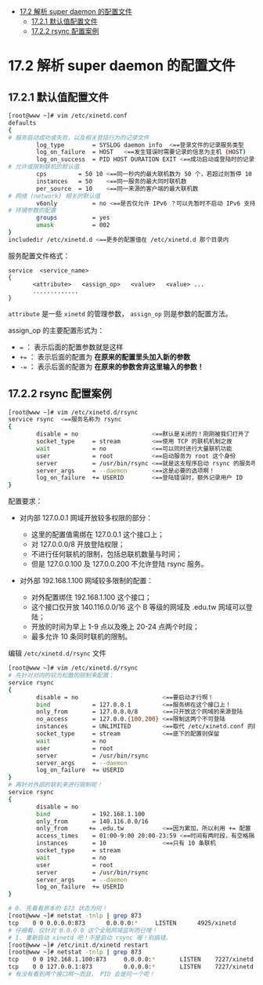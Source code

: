 <!-- TOC -->

- [17.2 解析 super daemon 的配置文件](#172-解析-super-daemon-的配置文件)
    - [17.2.1 默认值配置文件](#1721-默认值配置文件)
    - [17.2.2 rsync 配置案例](#1722-rsync-配置案例)

<!-- /TOC -->

# 17.2 解析 super daemon 的配置文件

## 17.2.1 默认值配置文件

```bash
[root@www ~]# vim /etc/xinetd.conf
defaults
{
# 服务启动成功或失败，以及相关登陆行为的记录文件
        log_type        = SYSLOG daemon info  <==登录文件的记录服务类型
        log_on_failure  = HOST   <==发生错误时需要记录的信息为主机 (HOST)
        log_on_success  = PID HOST DURATION EXIT <==成功启动或登陆时的记录信息
# 允许或限制联机的默认值
        cps         = 50 10 <==同一秒内的最大联机数为 50 个，若超过则暂停 10 秒
        instances   = 50    <==同一服务的最大同时联机数
        per_source  = 10    <==同一来源的客户端的最大联机数
# 网络 (network) 相关的默认值
        v6only          = no <==是否仅允许 IPv6 ？可以先暂时不启动 IPv6 支持！
# 环境参数的配置
        groups          = yes
        umask           = 002
}
includedir /etc/xinetd.d <==更多的配置值在 /etc/xinetd.d 那个目录内
```  

服务配置文件格式：

```
service  <service_name>
{
       <attribute>   <assign_op>   <value>   <value> ...
       .............
}
```

`attribute` 是一些 `xinetd` 的管理参数， `assign_op` 则是参数的配置方法。

assign_op 的主要配置形式为：

* `=` ： 表示后面的配置参数就是这样
* `+=` ： 表示后面的配置为 **在原来的配置里头加入新的参数**
* `-=` ： 表示后面的配置为 **在原来的参数舍弃这里输入的参数！**

## 17.2.2 rsync 配置案例

```bash
[root@www ~]# vim /etc/xinetd.d/rsync
service rsync  <==服务名称为 rsync
{
        disable = no                     <==默认是关闭的！刚刚被我们打开了
        socket_type     = stream         <==使用 TCP 的联机机制之故
        wait            = no             <==可以同时进行大量联机功能
        user            = root           <==启动服务为 root 这个身份
        server          = /usr/bin/rsync <==就是这支程序启动 rsync 的服务啰
        server_args     = --daemon       <==这是必要的选项啊！
        log_on_failure  += USERID        <==登陆错误时，额外记录用户 ID
}
```

配置要求：

* 对内部 127.0.0.1 网域开放较多权限的部分：
    * 这里的配置值需绑在 127.0.0.1 这个接口上；
    * 对 127.0.0.0/8 开放登陆权限；
    * 不进行任何联机的限制，包括总联机数量与时间；
    * 但是 127.0.0.100 及 127.0.0.200 不允许登陆 rsync 服务。

* 对外部 192.168.1.100 网域较多限制的配置：
	* 对外配置绑住 192.168.1.100 这个接口；
	* 这个接口仅开放 140.116.0.0/16 这个 B 等级的网域及 .edu.tw 网域可以登陆；
	* 开放的时间为早上 1-9 点以及晚上 20-24 点两个时段；
	* 最多允许 10 条同时联机的限制。


编辑 `/etc/xinetd.d/rsync` 文件

```bash
[root@www ~]# vim /etc/xinetd.d/rsync
# 先针对对内的较为松散的限制来配置：
service rsync
{
        disable = no                        <==要启动才行啊！
        bind            = 127.0.0.1         <==服务绑在这个接口上！
        only_from       = 127.0.0.0/8       <==只开放这个网域的来源登陆
        no_access       = 127.0.0.{100,200} <==限制这两个不可登陆
        instances       = UNLIMITED         <==取代 /etc/xinetd.conf 的配置值
        socket_type     = stream            <==底下的配置则保留
        wait            = no
        user            = root
        server          = /usr/bin/rsync
        server_args     = --daemon
        log_on_failure  += USERID
}
# 再针对外部的联机来进行限制呢！
service rsync
{
        disable = no
        bind            = 192.168.1.100
        only_from       = 140.116.0.0/16
        only_from      += .edu.tw           <==因为累加，所以利用 += 配置
        access_times    = 01:00-9:00 20:00-23:59 <==时间有两时段，有空格隔开
        instances       = 10                <==只有 10 条联机
        socket_type     = stream
        wait            = no
        user            = root
        server          = /usr/bin/rsync
        server_args     = --daemon
        log_on_failure  += USERID
}
```

```bash
# 0. 先看看原本的 873 状态为何！
[root@www ~]# netstat -tnlp | grep 873
tcp    0 0 0.0.0.0:873      0.0.0.0:*     LISTEN      4925/xinetd
# 仔细看，仅针对 0.0.0.0 这个全局网域监听而已哩！
# 1. 重新启动 xinetd 吧！不是启动 rsync 喔！别搞错。
[root@www ~]# /etc/init.d/xinetd restart
[root@www ~]# netstat -tnlp | grep 873
tcp    0 0 192.168.1.100:873     0.0.0.0:*       LISTEN    7227/xinetd
tcp    0 0 127.0.0.1:873         0.0.0.0:*       LISTEN    7227/xinetd
# 有没有看到两个接口啊～而且， PID 会是同一个呢！
```